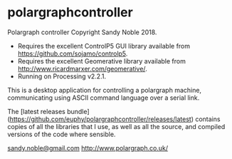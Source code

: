 polargraphcontroller
====================

Polargraph controller
Copyright Sandy Noble 2018.

- Requires the excellent ControlP5 GUI library available from https://github.com/sojamo/controlp5.
- Requires the excellent Geomerative library available from http://www.ricardmarxer.com/geomerative/.
- Running on Processing v2.2.1.

This is a desktop application for controlling a polargraph machine, communicating using ASCII command language over a serial link.

The [latest releases bundle] (https://github.com/euphy/polargraphcontroller/releases/latest) contains 
copies of all the libraries that I use, as well as all the source, and compiled versions of the code where sensible.

sandy.noble@gmail.com
http://www.polargraph.co.uk/

